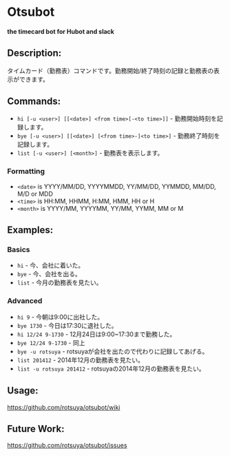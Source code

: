 # Otsubot

#### the timecard bot for Hubot and slack

## Description:

タイムカード（勤務表）コマンドです。勤務開始/終了時刻の記録と勤務表の表示ができます。

## Commands:

* `hi [-u <user>] [[<date>] <from time>[-<to time>]]` - 勤務開始時刻を記録します。
* `bye [-u <user>] [[<date>] [<from time>-]<to time>]` - 勤務終了時刻を記録します。
* `list [-u <user>] [<month>]` - 勤務表を表示します。

### Formatting

* `<date>` is YYYY/MM/DD, YYYYMMDD, YY/MM/DD, YYMMDD, MM/DD, M/D or MDD
* `<time>` is HH:MM, HHMM, H:MM, HMM, HH or H
* `<month>` is YYYY/MM, YYYYMM, YY/MM, YYMM, MM or M

## Examples:

### Basics

* `hi` - 今、会社に着いた。
* `bye` - 今、会社を出る。
* `list` - 今月の勤務表を見たい。

### Advanced

* `hi 9` - 今朝は9:00に出社した。
* `bye 1730` - 今日は17:30に退社した。
* `hi 12/24 9-1730` - 12月24日は9:00~17:30まで勤務した。
* `bye 12/24 9-1730` - 同上
* `bye -u rotsuya` - rotsuyaが会社を出たので代わりに記録してあげる。
* `list 201412` - 2014年12月の勤務表を見たい。
* `list -u rotsuya 201412` - rotsuyaの2014年12月の勤務表を見たい。

## Usage:

https://github.com/rotsuya/otsubot/wiki

## Future Work:

https://github.com/rotsuya/otsubot/issues
